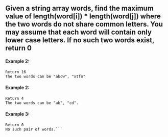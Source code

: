 ## Given a string array words, find the maximum value of length(word[i]) \* length(word[j]) where the two words do not share common letters. You may assume that each word will contain only lower case letters. If no such two words exist, return 0

#### Example 2:

```Given ["abcw", "baz", "foo", "bar", "xtfn", "abcdef"]
Return 16
The two words can be "abcw", "xtfn"
```

#### Example 2:

```Given ["a", "ab", "abc", "d", "cd", "bcd", "abcd"]
Return 4
The two words can be "ab", "cd".
`````

#### Example 3:

````Given ["a", "aa", "aaa", "aaaa"]
Return 0
No such pair of words.```
````
